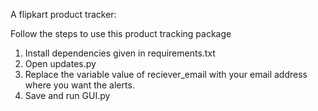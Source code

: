 A flipkart product tracker:

Follow the steps to use this product tracking package

1. Install dependencies given in requirements.txt
2. Open updates.py
3. Replace the variable value of reciever_email with your email address where you want the alerts.
4. Save and run GUI.py
